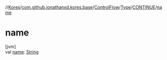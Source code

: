 //[Kores](../../../../../index.md)/[com.github.jonathanxd.kores.base](../../../index.md)/[ControlFlow](../../index.md)/[Type](../index.md)/[CONTINUE](index.md)/[name](name.md)

# name

[jvm]\
val [name](name.md): [String](https://kotlinlang.org/api/latest/jvm/stdlib/kotlin/-string/index.html)
